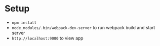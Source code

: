 # Setup

- `npm install`
- `node_modules/.bin/webpack-dev-server` to run webpack build and start server
- `http://localhost:9000` to view app